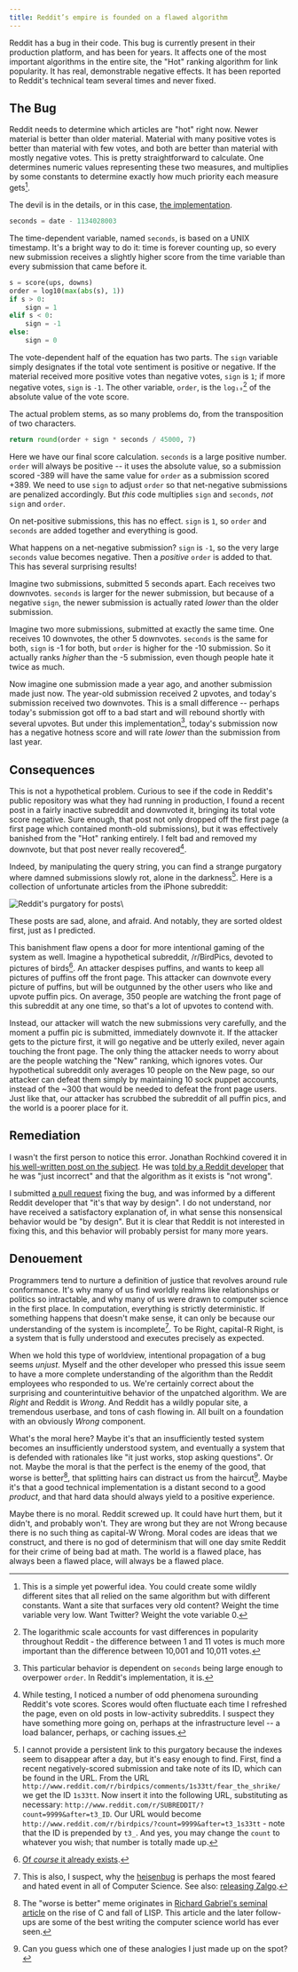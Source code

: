 ```yaml
---
title: Reddit’s empire is founded on a flawed algorithm
---
```


Reddit has a bug in their code. This bug is currently present in their production platform, and has been for years. It affects one of the most important algorithms in the entire site, the "Hot" ranking algorithm for link popularity. It has real, demonstrable negative effects. It has been reported to Reddit's technical team several times and never fixed.

## The Bug ##

Reddit needs to determine which articles are "hot" right now. Newer material is better than older material. Material with many positive votes is better than material with few votes, and both are better than material with mostly negative votes. This is pretty straightforward to calculate. One determines numeric values representing these two measures, and multiplies by some constants to determine exactly how much priority each measure gets[^4].

The devil is in the details, or in this case, [the implementation](https://github.com/iangreenleaf/reddit/blob/952a4509ee49704502013993266abf7cdefad205/r2/r2/lib/db/_sorts.pyx#L45).

```python
seconds = date - 1134028003
```

The time-dependent variable, named `seconds`, is based on a UNIX timestamp. It's a bright way to do it: time is forever counting up, so every new submission receives a slightly higher score from the time variable than every submission that came before it.

```python
s = score(ups, downs)
order = log10(max(abs(s), 1))
if s > 0:
    sign = 1
elif s < 0:
    sign = -1
else:
    sign = 0
```

The vote-dependent half of the equation has two parts. The `sign` variable simply designates if the total vote sentiment is positive or negative. If the material received more positive votes than negative votes, `sign` is `1`; if more negative votes, `sign` is `-1`. The other variable, `order`, is the `log₁₀`[^5] of the absolute value of the vote score.

The actual problem stems, as so many problems do, from the transposition of two characters.

```python
return round(order + sign * seconds / 45000, 7)
```

Here we have our final score calculation. `seconds` is a large positive number. `order` will always be positive -- it uses the absolute value, so a submission scored -389 will have the same value for `order` as a submission scored +389. We need to use `sign` to adjust `order` so that net-negative submissions are penalized accordingly. But *this* code multiplies `sign` and `seconds`, *not* `sign` and `order`.

On net-positive submissions, this has no effect. `sign` is `1`, so `order` and `seconds` are added together and everything is good.

What happens on a net-negative submission? `sign` is `-1`, so the very large `seconds` value becomes negative. Then a *positive* `order` is added to that. This has several surprising results!

Imagine two submissions, submitted 5 seconds apart. Each receives two downvotes. `seconds` is larger for the newer submission, but because of a negative `sign`, the newer submission is actually rated *lower* than the older submission.

Imagine two more submissions, submitted at exactly the same time. One receives 10 downvotes, the other 5 downvotes. `seconds` is the same for both, `sign` is -1 for both, but `order` is higher for the -10 submission. So it actually ranks *higher* than the -5 submission, even though people hate it twice as much.

Now imagine one submission made a year ago, and another submission made just now. The year-old submission received 2 upvotes, and today's submission received two downvotes. This is a small difference -- perhaps today's submission got off to a bad start and will rebound shortly with several upvotes. But under this implementation[^6], today's submission now has a negative hotness score and will rate *lower* than the submission from last year.

## Consequences ##

This is not a hypothetical problem. Curious to see if the code in Reddit's public repository was what they had running in production, I found a recent post in a fairly inactive subreddit and downvoted it, bringing its total vote score negative. Sure enough, that post not only dropped off the first page (a first page which contained month-old submissions), but it was effectively banished from the "Hot" ranking entirely. I felt bad and removed my downvote, but that post never really recovered[^7].

Indeed, by manipulating the query string, you can find a strange purgatory where damned submissions slowly rot, alone in the darkness[^9]. Here is a collection of unfortunate articles from the iPhone subreddit:

![Reddit's purgatory for posts](/images/2013-12-09-reddits-empire-is-built-on-a-flawed-algorithm/post_purgatory.png)\ 

These posts are sad, alone, and afraid. And notably, they are sorted oldest first, just as I predicted.

This banishment flaw opens a door for more intentional gaming of the system as well. Imagine a hypothetical subreddit, /r/BirdPics, devoted to pictures of birds[^8]. An attacker despises puffins, and wants to keep all pictures of puffins off the front page. This attacker can downvote every picture of puffins, but will be outgunned by the other users who like and upvote puffin pics. On average, 350 people are watching the front page of this subreddit at any one time, so that's a lot of upvotes to contend with.

Instead, our attacker will watch the new submissions very carefully, and the moment a puffin pic is submitted, immediately downvote it. If the attacker gets to the picture first, it will go negative and be utterly exiled, never again touching the front page. The only thing the attacker needs to worry about are the people watching the "New" ranking, which ignores votes. Our hypothetical subreddit only averages 10 people on the New page, so our attacker can defeat them simply by maintaining 10 sock puppet accounts, instead of the ~300 that would be needed to defeat the front page users. Just like that, our attacker has scrubbed the subreddit of all puffin pics, and the world is a poorer place for it.

## Remediation ##

I wasn't the first person to notice this error. Jonathan Rochkind covered it in [his well-written post on the subject](http://bibwild.wordpress.com/2012/05/08/reddit-story-ranking-algorithm/). He was [told by a Reddit developer](http://www.reddit.com/r/programming/comments/td4tz/reddits_actual_story_ranking_algorithm_explained/) that he was "just incorrect" and that the algorithm as it exists is "not wrong".

I submitted [a pull request](https://github.com/reddit/reddit/pull/583) fixing the bug, and was informed by a different Reddit developer that "it's that way by design". I do not understand, nor have received a satisfactory explanation of, in what sense this nonsensical behavior would be "by design". But it is clear that Reddit is not interested in fixing this, and this behavior will probably persist for many more years.

## Denouement ##

Programmers tend to nurture a definition of justice that revolves around rule conformance. It's why many of us find worldly realms like relationships or politics so intractable, and why many of us were drawn to computer science in the first place. In computation, everything is strictly deterministic. If something happens that doesn't make sense, it can only be because our understanding of the system is incomplete[^1]. To be Right, capital-R Right, is a system that is fully understood and executes precisely as expected.

When we hold this type of worldview, intentional propagation of a bug seems *unjust*. Myself and the other developer who pressed this issue seem to have a more complete understanding of the algorithm than the Reddit employees who responded to us. We're certainly correct about the surprising and counterintuitive behavior of the unpatched algorithm. We are *Right* and Reddit is *Wrong*. And Reddit has a wildly popular site, a tremendous userbase, and tons of cash flowing in. All built on a foundation with an obviously *Wrong* component.

What's the moral here? Maybe it's that an insufficiently tested system becomes an insufficiently understood system, and eventually a system that is defended with rationales like "it just works, stop asking questions". Or not. Maybe the moral is that the perfect is the enemy of the good, that worse is better[^3], that splitting hairs can distract us from the haircut[^2]. Maybe it's that a good technical implementation is a distant second to a good *product*, and that hard data should always yield to a positive experience.

Maybe there is no moral. Reddit screwed up. It could have hurt them, but it didn't, and probably won't. They are wrong but they are not Wrong because there is no such thing as capital-W Wrong. Moral codes are ideas that we construct, and there is no god of determinism that will one day smite Reddit for their crime of being bad at math. The world is a flawed place, has always been a flawed place, will always be a flawed place.

[^1]: This is also, I suspect, why the [heisenbug](https://en.wikipedia.org/wiki/Heisenbug) is perhaps the most feared and hated event in all of Computer Science. See also: [releasing Zalgo](http://blog.izs.me/post/59142742143/designing-apis-for-asynchrony).
[^2]: Can you guess which one of these analogies I just made up on the spot?
[^3]: The "worse is better" meme originates in [Richard Gabriel's seminal article](http://www.jwz.org/doc/worse-is-better.html) on the rise of C and fall of LISP. This article and the later follow-ups are some of the best writing the computer science world has ever seen.
[^4]: This is a simple yet powerful idea. You could create some wildly different sites that all relied on the same algorithm but with different constants. Want a site that surfaces very old content? Weight the time variable very low. Want Twitter? Weight the vote variable 0.
[^5]: The logarithmic scale accounts for vast differences in popularity throughout Reddit - the difference between 1 and 11 votes is much more important than the difference between 10,001 and 10,011 votes.
[^6]: This particular behavior is dependent on `seconds` being large enough to overpower `order`. In Reddit's implementation, it is.
[^7]: While testing, I noticed a number of odd phenomena surounding Reddit's vote scores. Scores would often fluctuate each time I refreshed the page, even on old posts in low-activity subreddits. I suspect they have something more going on, perhaps at the infrastructure level -- a load balancer, perhaps, or caching issues.
[^8]: [Of *course* it already exists](http://www.reddit.com/r/birdpics).
[^9]: I cannot provide a persistent link to this purgatory because the indexes seem to disappear after a day, but it's easy enough to find. First, find a recent negatively-scored submission and take note of its ID, which can be found in the URL. From the URL `http://www.reddit.com/r/birdpics/comments/1s33tt/fear_the_shrike/` we get the ID `1s33tt`. Now insert it into the following URL, substituting as necessary: `http://www.reddit.com/r/SUBREDDIT/?count=9999&after=t3_ID`. Our URL would become `http://www.reddit.com/r/birdpics/?count=9999&after=t3_1s33tt` - note that the ID is prepended by `t3_`. And yes, you may change the `count` to whatever you wish; that number is totally made up.
